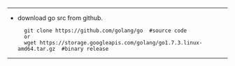 -----
 - download go src from github.
 
         git clone https://github.com/golang/go  #source code
         or 
         wget https://storage.googleapis.com/golang/go1.7.3.linux-amd64.tar.gz  #binary release
 
 
-----
